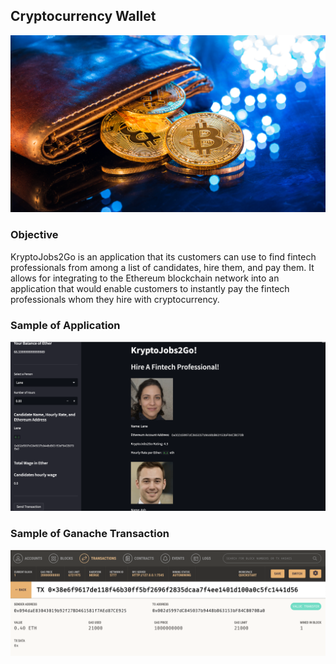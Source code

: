## Cryptocurrency Wallet

![An image shows a wallet with bitcoin.](Images/19-4-challenge-image.png)

### Objective 
KryptoJobs2Go is an application that its customers can use to find fintech professionals from among a list of candidates, hire them, and pay them. It allows for integrating to the Ethereum blockchain network into an application that would enable  customers to instantly pay the fintech professionals whom they hire with cryptocurrency.

### Sample of Application 

![An image shows a wallet with bitcoin.](Images/KryptoJobs2Go_App.png)

### Sample of Ganache Transaction  
![An image shows a wallet with bitcoin.](Images/ganache_trx.png)
